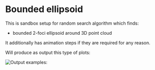 # Bounded ellipsoid

This is sandbox setup for random search algorithm which finds:  
- bounded 2-foci ellipsoid around 3D point cloud  

It additionally has animation steps if they are required for any reason.  

Will produce as output this type of plots:

![Output examples:](https://raw.githubusercontent.com/halt9k/bounded-ellipsoid/main/desc/Desc.png)

